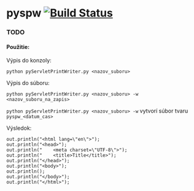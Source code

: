 # pyspw [![Build Status](https://travis-ci.org/adamzv/pyspw.svg?branch=master)](https://travis-ci.org/adamzv/pyspw)

### TODO

#### Použitie:
Výpis do konzoly:

```python pyServletPrintWriter.py <nazov_suboru>```

Výpis do súboru:

```python pyServletPrintWriter.py <nazov_suboru> -w <nazov_suboru_na_zapis>```

```python pyServletPrintWriter.py <nazov_suboru> -w``` vytvorí súbor tvaru `pyspw_<datum_cas>`


Výsledok:
```out.println("<!DOCTYPE html>");
out.println("<html lang=\"en\">");
out.println("<head>");
out.println("    <meta charset=\"UTF-8\">");
out.println("    <title>Title</title>");
out.println("</head>");
out.println("<body>");
out.println();
out.println("</body>");
out.println("</html>");
```
